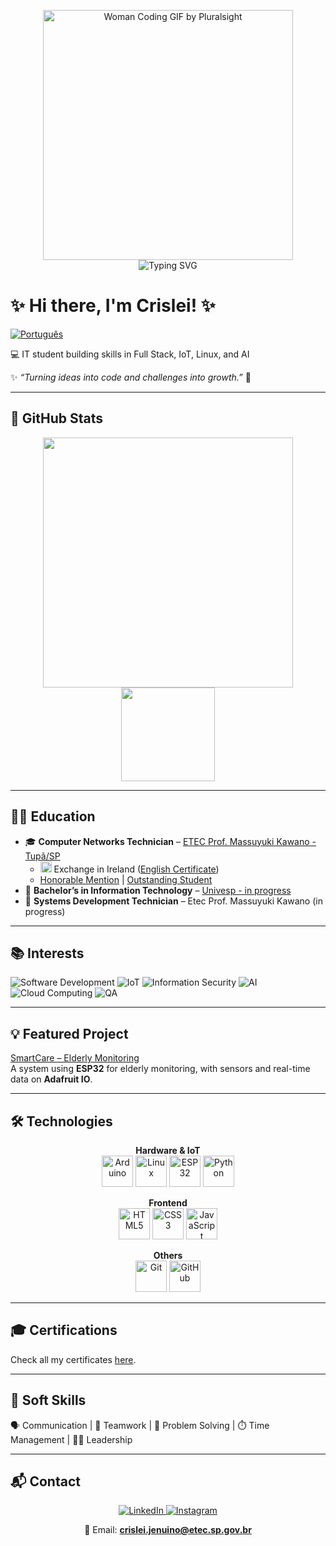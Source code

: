 <p align="center">
  <img src="https://media.giphy.com/media/L1R1tvI9svkIWwpVYr/giphy.gif" width="400" alt="Woman Coding GIF by Pluralsight"/><br/>
  <img src="https://readme-typing-svg.herokuapp.com?font=Fira+Code&size=24&pause=1000&color=A450FF&width=600&lines=&nbsp;&nbsp;&nbsp;&nbsp;&nbsp;&nbsp;&nbsp;&nbsp;&nbsp;&nbsp;&nbsp;&nbsp;&nbsp;&nbsp;&nbsp;Hello+World!;&nbsp;&nbsp;&nbsp;&nbsp;&nbsp;&nbsp;&nbsp;&nbsp;&nbsp;Turning+ideas+into+code.;&nbsp;&nbsp;&nbsp;&nbsp;&nbsp;&nbsp;&nbsp;Always+learning+new+things!" alt="Typing SVG"/>
</p>


# ✨ Hi there, I'm Crislei! ✨

[![Português](https://img.shields.io/badge/Português-00529b?style=for-the-badge)](README-pt.md)

💻 IT student building skills in Full Stack, IoT, Linux, and AI

✨ _“Turning ideas into code and challenges into growth.”_ 🚀

---

## 🚀 GitHub Stats

<p align="center">
  <img src="https://github-readme-stats.vercel.app/api/top-langs/?username=CrisleiKeliJenuino&layout=compact&theme=dark" height="400"/>
  <img src="https://streak-stats.demolab.com/?user=CrisleiKeliJenuino&theme=dark&hide_border=true" height="150"/>
</p>

---

## 👩‍🎓 Education
- 🎓 **Computer Networks Technician** – [ETEC Prof. Massuyuki Kawano - Tupã/SP](https://www.linkedin.com/company/etec-professor-massuyuki-kawano/posts/?feedView=all)  
   - <img src="https://cdn.jsdelivr.net/gh/hjnilsson/country-flags/svg/ie.svg" width="18"/> Exchange in Ireland ([English Certificate](certificados/General%20English%20-%20A2.jpg))  
   - [Honorable Mention](certificados/Menção%20Honrosa.jpg) | [Outstanding Student](certificados/Aluna%20Destaque.jpg)  
- 🚧 **Bachelor’s in Information Technology** – [Univesp - in progress](https://www.linkedin.com/school/univespoficial/posts/?feedView=all)  
- 🚧 **Systems Development Technician** – Etec Prof. Massuyuki Kawano (in progress)  

---

## 📚 Interests

![Software Development](https://img.shields.io/badge/Software_Development-blue?style=for-the-badge&logo=devicons&logoColor=white)
![IoT](https://img.shields.io/badge/IoT-orange?style=for-the-badge)
![Information Security](https://img.shields.io/badge/Information_Security-red?style=for-the-badge)
![AI](https://img.shields.io/badge/AI-purple?style=for-the-badge)
![Cloud Computing](https://img.shields.io/badge/Cloud_Computing-lightblue?style=for-the-badge)
![QA](https://img.shields.io/badge/QA-green?style=for-the-badge)

---

## 💡 Featured Project
[SmartCare – Elderly Monitoring](https://github.com/CrisleiKeliJenuino/SmartCare)  
A system using **ESP32** for elderly monitoring, with sensors and real-time data on **Adafruit IO**.  

---

## 🛠️ Technologies  

<p align="center">
  <!-- Hardware & IoT -->
  <b>Hardware & IoT</b><br/>
  <img src="https://cdn.jsdelivr.net/gh/devicons/devicon/icons/arduino/arduino-original.svg" width="50" alt="Arduino"/>
  <img src="https://cdn.jsdelivr.net/gh/devicons/devicon/icons/linux/linux-original.svg" width="50" alt="Linux"/>
  <img src="https://cdn.jsdelivr.net/gh/devicons/devicon/icons/embeddedc/embeddedc-original.svg" width="50" alt="ESP32"/>
  <img src="https://cdn.jsdelivr.net/gh/devicons/devicon/icons/python/python-original.svg" width="50" alt="Python"/>
</p>

<p align="center">
  <!-- Frontend -->
  <b>Frontend</b><br/>
  <img src="https://cdn.jsdelivr.net/gh/devicons/devicon/icons/html5/html5-original.svg" width="50" alt="HTML5"/>
  <img src="https://cdn.jsdelivr.net/gh/devicons/devicon/icons/css3/css3-original.svg" width="50" alt="CSS3"/>
  <img src="https://cdn.jsdelivr.net/gh/devicons/devicon/icons/javascript/javascript-original.svg" width="50" alt="JavaScript"/>
</p>

<p align="center">
  <!-- Others / Cloud & Tools -->
  <b>Others</b><br/>
  <img src="https://cdn.jsdelivr.net/gh/devicons/devicon/icons/git/git-original.svg" width="50" alt="Git"/>
  <img src="https://cdn.jsdelivr.net/gh/devicons/devicon/icons/github/github-original.svg" width="50" alt="GitHub"/>
</p>

---

## 🎓 Certifications
Check all my certificates [here](certificados/).  

---

## 🧠 Soft Skills
🗣️ Communication | 🤝 Teamwork | 🧩 Problem Solving | ⏱️ Time Management | 👩‍💼 Leadership

---

## 📬 Contact

<p align="center">
  <a href="https://www.linkedin.com/in/crislei-jenuino-b3407734a/">
    <img src="https://img.shields.io/badge/-LinkedIn-blue?style=flat&logo=linkedin&logoColor=white" alt="LinkedIn"/>
  </a>
  <a href="https://instagram.com/crisleikeli">
    <img src="https://img.shields.io/badge/-Instagram-E4405F?style=flat&logo=instagram&logoColor=white" alt="Instagram"/>
  </a>

<p align="center">
  📧 Email: <b><a href="mailto:crislei.jenuino@etec.sp.gov.br">crislei.jenuino@etec.sp.gov.br</a></b>
</p>
